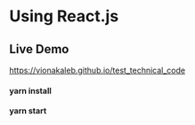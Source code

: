 # Using React.js

## Live Demo
https://vionakaleb.github.io/test_technical_code

#### yarn install

#### yarn start
